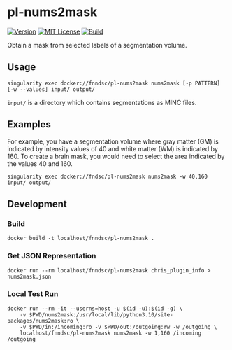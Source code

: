 # pl-nums2mask

[![Version](https://img.shields.io/docker/v/fnndsc/pl-nums2mask?sort=semver)](https://hub.docker.com/r/fnndsc/pl-nums2mask)
[![MIT License](https://img.shields.io/github/license/fnndsc/pl-nums2mask)](https://github.com/FNNDSC/pl-nums2mask/blob/main/LICENSE)
[![Build](https://github.com/FNNDSC/pl-nums2mask/actions/workflows/build.yml/badge.svg)](https://github.com/FNNDSC/pl-nums2mask/actions)

Obtain a mask from selected labels of a segmentation volume.

## Usage

```shell
singularity exec docker://fnndsc/pl-nums2mask nums2mask [-p PATTERN] [-w --values] input/ output/
```

`input/` is a directory which contains segmentations as MINC files.

## Examples

For example, you have a segmentation volume where gray matter (GM) is indicated by
intensity values of 40 and white matter (WM) is indicated by 160. To create a brain mask,
you would need to select the area indicated by the values 40 and 160.

```shell
singularity exec docker://fndsc/pl-nums2mask nums2mask -w 40,160 input/ output/
```

## Development

### Build

```shell
docker build -t localhost/fnndsc/pl-nums2mask .
```

### Get JSON Representation

```shell
docker run --rm localhost/fnndsc/pl-nums2mask chris_plugin_info > nums2mask.json
```

### Local Test Run

```shell
docker run --rm -it --userns=host -u $(id -u):$(id -g) \
    -v $PWD/nums2mask:/usr/local/lib/python3.10/site-packages/nums2mask:ro \
    -v $PWD/in:/incoming:ro -v $PWD/out:/outgoing:rw -w /outgoing \
    localhost/fnndsc/pl-nums2mask nums2mask -w 1,160 /incoming /outgoing
```
